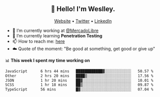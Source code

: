 <h2 align="center">👋 Hello! I'm Weslley.</h2>
<p align="center">
  <a href="http://weslleyneri.com.br">Website</a> •
  <a href="https://twitter.com/Weslley_Neri">Twitter</a> •
  <a href="https://www.linkedin.com/in/weslley-neri-3658908b">LinkedIn</a>
</p>


- 🔭 I’m currently working at [@MercadoLibre](https://github.com/mercadolibre)
- 🌱 I’m currently learning **Penetration Testing**
- 📫 How to reach me: [here](mailto:weslley39@gmail.com)
- ☁️ Quote of the moment: "Be good at something, get good or give up"

📊 **This week I spent my time working on**
<!--START_SECTION:waka-->

```txt
JavaScript      6 hrs 44 mins   ████████████▓░░░░░░░░░░░░   50.57 %
Other           2 hrs 20 mins   ████▒░░░░░░░░░░░░░░░░░░░░   17.56 %
JSON            1 hr 20 mins    ██▓░░░░░░░░░░░░░░░░░░░░░░   10.01 %
SCSS            1 hr 18 mins    ██▒░░░░░░░░░░░░░░░░░░░░░░   09.87 %
TypeScript      56 mins         █▓░░░░░░░░░░░░░░░░░░░░░░░   07.04 %
```

<!--END_SECTION:waka-->

<!-- Inspired by https://github.com/gruselhaus/gruselhaus -->